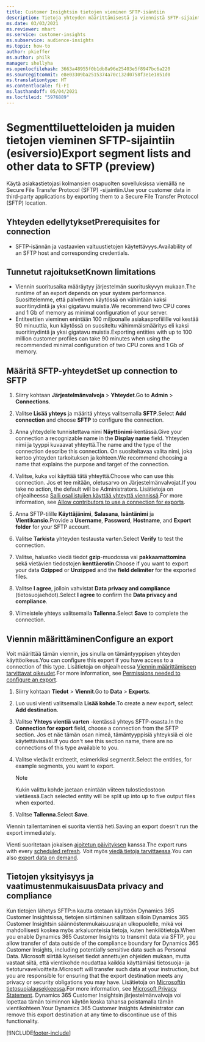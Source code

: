 ```yaml
---
title: Customer Insightsin tietojen vieminen SFTP-isäntiin
description: Tietoja yhteyden määrittämisestä ja viennistä SFTP-sijaintiin.
ms.date: 03/03/2021
ms.reviewer: mhart
ms.service: customer-insights
ms.subservice: audience-insights
ms.topic: how-to
author: pkieffer
ms.author: philk
manager: shellyha
ms.openlocfilehash: 3663a48955f0b1db8a96e25403e5f8947bc6a220
ms.sourcegitcommit: e8e03309ba2515374a70c132d0758f3e1e1851d0
ms.translationtype: HT
ms.contentlocale: fi-FI
ms.lasthandoff: 05/04/2021
ms.locfileid: "5976889"
---
```

# <a name="export-segment-lists-and-other-data-to-sftp-preview"></a><span data-ttu-id="39fb9-103">Segmenttiluetteloiden ja muiden tietojen vieminen SFTP-sijaintiin (esiversio)</span><span class="sxs-lookup"><span data-stu-id="39fb9-103">Export segment lists and other data to SFTP (preview)</span></span>

<span data-ttu-id="39fb9-104">Käytä asiakastietojasi kolmansien osapuolten sovelluksissa viemällä ne Secure File Transfer Protocol (SFTP) -sijaintiin.</span><span class="sxs-lookup"><span data-stu-id="39fb9-104">Use your customer data in third-party applications by exporting them to a Secure File Transfer Protocol (SFTP) location.</span></span>

## <a name="prerequisites-for-connection"></a><span data-ttu-id="39fb9-105">Yhteyden edellytykset</span><span class="sxs-lookup"><span data-stu-id="39fb9-105">Prerequisites for connection</span></span>

- <span data-ttu-id="39fb9-106">SFTP-isännän ja vastaavien valtuustietojen käytettävyys.</span><span class="sxs-lookup"><span data-stu-id="39fb9-106">Availability of an SFTP host and corresponding credentials.</span></span>

## <a name="known-limitations"></a><span data-ttu-id="39fb9-107">Tunnetut rajoitukset</span><span class="sxs-lookup"><span data-stu-id="39fb9-107">Known limitations</span></span>

- <span data-ttu-id="39fb9-108">Viennin suoritusaika määräytyy järjestelmän suorituskyvyn mukaan.</span><span class="sxs-lookup"><span data-stu-id="39fb9-108">The runtime of an export depends on your system performance.</span></span> <span data-ttu-id="39fb9-109">Suosittelemme, että palvelimen käytössä on vähintään kaksi suoritinydintä ja yksi gigatavu muistia.</span><span class="sxs-lookup"><span data-stu-id="39fb9-109">We recommend two CPU cores and 1 Gb of memory as minimal configuration of your server.</span></span> 
- <span data-ttu-id="39fb9-110">Entiteettien vieminen enintään 100 miljoonalle asiakasprofiilille voi kestää 90 minuuttia, kun käytössä on suositeltu vähimmäismääritys eli kaksi suoritinydintä ja yksi gigatavu muistia.</span><span class="sxs-lookup"><span data-stu-id="39fb9-110">Exporting entities with up to 100 million customer profiles can take 90 minutes when using the recommended minimal configuration of two CPU cores and 1 Gb of memory.</span></span> 

## <a name="set-up-connection-to-sftp"></a><span data-ttu-id="39fb9-111">Määritä SFTP-yhteydet</span><span class="sxs-lookup"><span data-stu-id="39fb9-111">Set up connection to SFTP</span></span>

1. <span data-ttu-id="39fb9-112">Siirry kohtaan **Järjestelmänvalvoja** > **Yhteydet**.</span><span class="sxs-lookup"><span data-stu-id="39fb9-112">Go to **Admin** > **Connections**.</span></span>

1. <span data-ttu-id="39fb9-113">Valitse **Lisää yhteys** ja määritä yhteys valitsemalla **SFTP**.</span><span class="sxs-lookup"><span data-stu-id="39fb9-113">Select **Add connection** and choose **SFTP** to configure the connection.</span></span>

1. <span data-ttu-id="39fb9-114">Anna yhteydelle tunnistettava nimi **Näyttönimi**-kentässä.</span><span class="sxs-lookup"><span data-stu-id="39fb9-114">Give your connection a recognizable name in the **Display name** field.</span></span> <span data-ttu-id="39fb9-115">Yhteyden nimi ja tyyppi kuvaavat yhteyttä.</span><span class="sxs-lookup"><span data-stu-id="39fb9-115">The name and the type of the connection describe this connection.</span></span> <span data-ttu-id="39fb9-116">On suositeltavaa valita nimi, joka kertoo yhteyden tarkoituksen ja kohteen.</span><span class="sxs-lookup"><span data-stu-id="39fb9-116">We recommend choosing a name that explains the purpose and target of the connection.</span></span>

1. <span data-ttu-id="39fb9-117">Valitse, kuka voi käyttää tätä yhteyttä.</span><span class="sxs-lookup"><span data-stu-id="39fb9-117">Choose who can use this connection.</span></span> <span data-ttu-id="39fb9-118">Jos et tee mitään, oletusarvo on Järjestelmänvalvojat.</span><span class="sxs-lookup"><span data-stu-id="39fb9-118">If you take no action, the default will be Administrators.</span></span> <span data-ttu-id="39fb9-119">Lisätietoja on ohjeaiheessa [Salli osallistujien käyttää yhteyttä viennissä](connections.md#allow-contributors-to-use-a-connection-for-exports).</span><span class="sxs-lookup"><span data-stu-id="39fb9-119">For more information, see [Allow contributors to use a connection for exports](connections.md#allow-contributors-to-use-a-connection-for-exports).</span></span>

1. <span data-ttu-id="39fb9-120">Anna SFTP-tilille **Käyttäjänimi**, **Salasana**, **Isäntänimi** ja **Vientikansio**.</span><span class="sxs-lookup"><span data-stu-id="39fb9-120">Provide a **Username**, **Password**, **Hostname**, and **Export folder** for your SFTP account.</span></span>

1. <span data-ttu-id="39fb9-121">Valitse **Tarkista** yhteyden testausta varten.</span><span class="sxs-lookup"><span data-stu-id="39fb9-121">Select **Verify** to test the connection.</span></span>

1. <span data-ttu-id="39fb9-122">Valitse, haluatko viedä tiedot **gzip**-muodossa vai **pakkaamattomina** sekä vietävien tiedostojen **kenttäerotin**.</span><span class="sxs-lookup"><span data-stu-id="39fb9-122">Choose if you want to export your data **Gzipped** or **Unzipped** and the **field delimiter** for the exported files.</span></span>

1. <span data-ttu-id="39fb9-123">Valitse **I agree**, jolloin vahvistat **Data privacy and compliance** (tietosuojaehdot).</span><span class="sxs-lookup"><span data-stu-id="39fb9-123">Select **I agree** to confirm the **Data privacy and compliance**.</span></span>

1. <span data-ttu-id="39fb9-124">Viimeistele yhteys valitsemalla **Tallenna**.</span><span class="sxs-lookup"><span data-stu-id="39fb9-124">Select **Save** to complete the connection.</span></span>

## <a name="configure-an-export"></a><span data-ttu-id="39fb9-125">Viennin määrittäminen</span><span class="sxs-lookup"><span data-stu-id="39fb9-125">Configure an export</span></span>

<span data-ttu-id="39fb9-126">Voit määrittää tämän viennin, jos sinulla on tämäntyyppisen yhteyden käyttöoikeus.</span><span class="sxs-lookup"><span data-stu-id="39fb9-126">You can configure this export if you have access to a connection of this type.</span></span> <span data-ttu-id="39fb9-127">Lisätietoja on ohjeaiheessa [Viennin määrittämiseen tarvittavat oikeudet](export-destinations.md#set-up-a-new-export).</span><span class="sxs-lookup"><span data-stu-id="39fb9-127">For more information, see [Permissions needed to configure an export](export-destinations.md#set-up-a-new-export).</span></span>

1. <span data-ttu-id="39fb9-128">Siirry kohtaan **Tiedot** > **Viennit**.</span><span class="sxs-lookup"><span data-stu-id="39fb9-128">Go to **Data** > **Exports**.</span></span>

1. <span data-ttu-id="39fb9-129">Luo uusi vienti valitsemalla **Lisää kohde**.</span><span class="sxs-lookup"><span data-stu-id="39fb9-129">To create a new export, select **Add destination**.</span></span>

1. <span data-ttu-id="39fb9-130">Valitse **Yhteys vientiä varten** -kentässä yhteys SFTP-osasta.</span><span class="sxs-lookup"><span data-stu-id="39fb9-130">In the **Connection for export** field, choose a connection from the SFTP section.</span></span> <span data-ttu-id="39fb9-131">Jos et näe tämän osan nimeä, tämäntyyppisiä yhteyksiä ei ole käytettävissäsi.</span><span class="sxs-lookup"><span data-stu-id="39fb9-131">If you don't see this section name, there are no connections of this type available to you.</span></span>

1. <span data-ttu-id="39fb9-132">Valitse vietävät entiteetit, esimerkiksi segmentit.</span><span class="sxs-lookup"><span data-stu-id="39fb9-132">Select the entities, for example segments, you want to export.</span></span>

   > [!NOTE]
   > <span data-ttu-id="39fb9-133">Kukin valittu kohde jaetaan enintään viiteen tulostiedostoon vietäessä.</span><span class="sxs-lookup"><span data-stu-id="39fb9-133">Each selected entity will be split up into up to five output files when exported.</span></span> 

1. <span data-ttu-id="39fb9-134">Valitse **Tallenna**.</span><span class="sxs-lookup"><span data-stu-id="39fb9-134">Select **Save**.</span></span>

<span data-ttu-id="39fb9-135">Viennin tallentaminen ei suorita vientiä heti.</span><span class="sxs-lookup"><span data-stu-id="39fb9-135">Saving an export doesn't run the export immediately.</span></span>

<span data-ttu-id="39fb9-136">Vienti suoritetaan jokaisen [ajoitetun päivityksen](system.md#schedule-tab) kanssa.</span><span class="sxs-lookup"><span data-stu-id="39fb9-136">The export runs with every [scheduled refresh](system.md#schedule-tab).</span></span> <span data-ttu-id="39fb9-137">Voit myös [viedä tietoja tarvittaessa](export-destinations.md#run-exports-on-demand).</span><span class="sxs-lookup"><span data-stu-id="39fb9-137">You can also [export data on demand](export-destinations.md#run-exports-on-demand).</span></span> 

## <a name="data-privacy-and-compliance"></a><span data-ttu-id="39fb9-138">Tietojen yksityisyys ja vaatimustenmukaisuus</span><span class="sxs-lookup"><span data-stu-id="39fb9-138">Data privacy and compliance</span></span>

<span data-ttu-id="39fb9-139">Kun tietojen lähetys SFTP:n kautta otetaan käyttöön Dynamics 365 Customer Insightsissa, tietojen siirtäminen sallitaan silloin Dynamics 365 Customer Insightsin säännöstenmukaisuusrajan ulkopuolelle, mikä voi mahdollisesti koskea myös arkaluonteisia tietoja, kuten henkilötietoja.</span><span class="sxs-lookup"><span data-stu-id="39fb9-139">When you enable Dynamics 365 Customer Insights to transmit data via SFTP, you allow transfer of data outside of the compliance boundary for Dynamics 365 Customer Insights, including potentially sensitive data such as Personal Data.</span></span> <span data-ttu-id="39fb9-140">Microsoft siirtää kyseiset tiedot annettujen ohjeiden mukaan, mutta vastaat siitä, että vientikohde noudattaa kaikkia käyttämiäsi tietosuoja- ja tietoturvavelvoitteita.</span><span class="sxs-lookup"><span data-stu-id="39fb9-140">Microsoft will transfer such data at your instruction, but you are responsible for ensuring that the export destination meets any privacy or security obligations you may have.</span></span> <span data-ttu-id="39fb9-141">Lisätietoja on [Microsoftin tietosuojalausekkeessa](https://go.microsoft.com/fwlink/?linkid=396732).</span><span class="sxs-lookup"><span data-stu-id="39fb9-141">For more information, see [Microsoft Privacy Statement](https://go.microsoft.com/fwlink/?linkid=396732).</span></span>
<span data-ttu-id="39fb9-142">Dynamics 365 Customer Insightsin järjestelmänvalvoja voi lopettaa tämän toiminnon käytön koska tahansa poistamalla tämän vientikohteen.</span><span class="sxs-lookup"><span data-stu-id="39fb9-142">Your Dynamics 365 Customer Insights Administrator can remove this export destination at any time to discontinue use of this functionality.</span></span>

[!INCLUDE[footer-include](../includes/footer-banner.md)]
